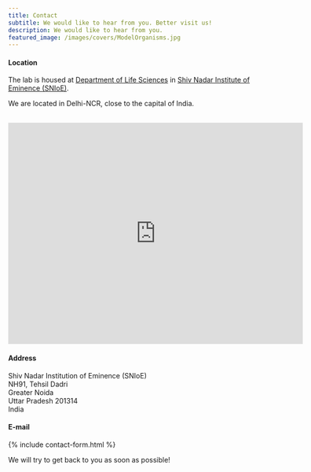 ```yaml
---
title: Contact
subtitle: We would like to hear from you. Better visit us!
description: We would like to hear from you.
featured_image: /images/covers/ModelOrganisms.jpg
---
```


#### Location

The lab is housed at [Department of Life Sciences](https://snu.edu.in/departments/department-of-life-sciences/) in [Shiv Nadar Institute of Eminence (SNIoE)](https://snu.edu.in/home/).

We are located in Delhi-NCR, close to the capital of India.<br/>
<br/>
<iframe src="https://www.google.com/maps/embed?pb=!1m18!1m12!1m3!1d2514.964942178018!2d77.575363!3d28.5267298!2m3!1f0!2f0!3f0!3m2!1i1024!2i768!4f13.1!3m3!1m2!1s0x390ceb4eaaaaaaab%3A0x321412756718874c!2sShiv%20Nadar%20Institution%20of%20Eminence%20Deemed%20to%20be%20University!5e1!3m2!1sen!2sin!4v1753861573073!5m2!1sen!2sin" width="600" height="450" style="border:0;" allowfullscreen="" loading="lazy" referrerpolicy="no-referrer-when-downgrade"></iframe>

#### Address

Shiv Nadar Institution of Eminence (SNIoE)<br/>
NH91, Tehsil Dadri<br/>
Greater Noida <br/> 
Uttar Pradesh 201314 <br/> 
India

#### E-mail

{% include contact-form.html %}

<!--We've made a contact form that you can use with [Formspree](https://formspree.io/) to handle up to 50 submissions per month for free. You could also easily switch out the end-point to use another contact form service.-->
We will try to get back to you as soon as possible!

